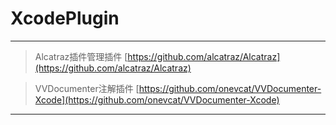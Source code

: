 # XcodePlugin
----
>Alcatraz插件管理插件	[https://github.com/alcatraz/Alcatraz](https://github.com/alcatraz/Alcatraz)

> VVDocumenter注解插件	[https://github.com/onevcat/VVDocumenter-Xcode](https://github.com/onevcat/VVDocumenter-Xcode)

----
